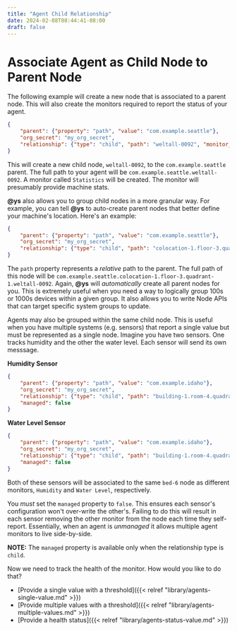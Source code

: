 ```yaml
---
title: "Agent Child Relationship"
date: 2024-02-08T08:44:41-08:00
draft: false
---
```


# Associate Agent as Child Node to Parent Node

The following example will create a new node that is associated to a parent node. This will also create the monitors required to report the status of your agent.

```json
{
    "parent": {"property": "path", "value": "com.example.seattle"},
    "org_secret": "my_org_secret",
    "relationship": {"type": "child", "path": "weltall-0092", "monitor_name": "Statistics"}
}
```

This will create a new child node, `weltall-0092`, to the `com.example.seattle` parent. The full path to your agent will be `com.example.seattle.weltall-0092`. A monitor called `Statistics` will be created. The monitor will presumably provide machine stats.

**@ys** also allows you to group child nodes in a more granular way. For example, you can tell **@ys** to auto-create parent nodes that better define your machine's location. Here's an example:

```json
{
    "parent": {"property": "path", "value": "com.example.seattle"},
    "org_secret": "my_org_secret",
    "relationship": {"type": "child", "path": "colocation-1.floor-3.quadrant-1.weltall-0092", "monitor_name": "Statistics"}
}
```

The `path` property represents a _relative_ path to the parent. The full path of this node will be `com.example.seattle.colocation-1.floor-3.quadrant-1.weltall-0092`. Again, **@ys** will _automatically_ create all parent nodes for you. This is extremely useful when you need a way to logically group 100s or 1000s devices within a given group. It also allows you to write Node APIs that can target specific system groups to update.

Agents may also be grouped within the same child node. This is useful when you have multiple systems (e.g. sensors) that report a single value but must be represented as a single node. Imagine you have two sensors. One tracks humidity and the other the water level. Each sensor will send its own messsage.

**Humidity Sensor**

```json
{
    "parent": {"property": "path", "value": "com.example.idaho"},
    "org_secret": "my_org_secret",
    "relationship": {"type": "child", "path": "building-1.room-4.quadrant-2.bed-42", "monitor_name": "Humidity"},
    "managed": false
}
```

**Water Level Sensor**

```json
{
    "parent": {"property": "path", "value": "com.example.idaho"},
    "org_secret": "my_org_secret",
    "relationship": {"type": "child", "path": "building-1.room-4.quadrant-2.bed-6", "monitor_name": "Water Level"},
    "managed": false
}
```

Both of these sensors will be associated to the same `bed-6` node as different monitors, `Humidity` and `Water Level`, respectively.

You _must_ set the `managed` property to `false`. This ensures each sensor's configuration won't over-write the other's. Failing to do this will result in each sensor removing the other monitor from the node each time they self-report. Essentially, when an agent is _unmanaged_ it allows multiple agent  monitors to live side-by-side.

**NOTE:** The `managed` property is available only when the relationship type is `child`.

Now we need to track the health of the monitor. How would you like to do that?

- [Provide a single value with a threshold]({{< relref "library/agents-single-value.md" >}})
- [Provide multiple values with a threshold]({{< relref "library/agents-multiple-values.md" >}})
- [Provide a health status]({{< relref "library/agents-status-value.md" >}})
